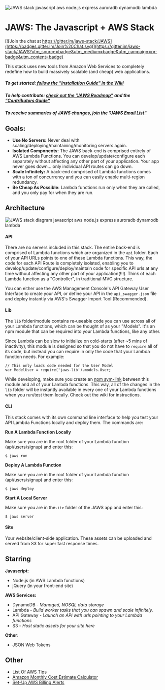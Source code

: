 ![JAWS stack javascript aws node.js express auroradb dynamodb lambda](https://github.com/servant-app/JAWS/blob/master/site/public/img/jaws_logo_javascript_aws.png)

JAWS: The Javascript + AWS Stack
=================================

[![Join the chat at https://gitter.im/jaws-stack/JAWS](https://badges.gitter.im/Join%20Chat.svg)](https://gitter.im/jaws-stack/JAWS?utm_source=badge&utm_medium=badge&utm_campaign=pr-badge&utm_content=badge)

This stack uses new tools from Amazon Web Services to completely redefine how to build massively scalable (and cheap) web applications.  

##### To get started: [follow the "Installation Guide" in the Wiki](https://github.com/servant-app/JAWS/wiki/JAWS-Installation)
##### To help contribute: [check out the "JAWS Roadmap"](https://trello.com/b/tYOrT6nA/jaws-roadmap) and the ["Contributors Guide"](https://github.com/jaws-stack/JAWS/blob/master/CONTRIBUTING.md)
##### To receive summaries of JAWS changes, join the ["JAWS Email List"](http://eepurl.com/bvz5Nj)

## Goals:

 - **Use No Servers:** Never deal with scaling/deploying/maintaining/monitoring servers again.
 -  **Isolated Components:** The JAWS back-end is comprised entirely of AWS Lambda Functions.  You can develop/update/configure each separately without affecting any other part of your application.  Your app never goes down...  only individual API routes can go down.
 - **Scale Infinitely:**  A back-end comprised of Lambda functions comes with a ton of concurrency and you can easily enable multi-region redundancy.
 - **Be Cheap As Possible:**  Lambda functions run only when they are called, and you only pay for when they are run.


## Architecture

![JAWS stack diagram javascript aws node.js express auroradb dynamodb lambda](https://github.com/servant-app/JAWS/blob/master/site/public/img/jaws_diagram_javascript_aws.png)

#### API
There are no servers included in this stack.  The entire back-end is comprised of Lambda functions which are organized in the `api` folder.  Each of your API URLs points to one of these Lambda functions.  This way, the code for each API Route is completely isolated, enabling you to develop/update/configure/deploy/maintain code for specific API urls at any time without affecting any other part of your application(!!!).  Think of each Lambda function as a "Controller", in traditional MVC structure.

You can either use the AWS Management Console's API Gateway User Interface to create your API, or define your API in the `api_swagger.json` file and deploy instantly via AWS's Swagger Import Tool (Recommended).

#### Lib
The `lib` folder/module contains re-useable code you can use across all of your Lambda functions, which can be thought of as your "Models".  It's an npm module that can be required into your Lambda functions, like any other.

Since Lambda can be slow to initialize on cold-starts (after ~5 mins of inactivity), this module is designed so that you do not have to `require` all of its code, but instead you can require in only the code that your Lambda function needs.  For example:

    // This only loads code needed for the User Model
    var ModelUser = require('jaws-lib').models.User;

While developing, make sure you create an [npm sym-link](https://egghead.io/lessons/node-js-using-npm-link-to-use-node-modules-that-are-in-progress) between this module and all of your Lambda functions.  This way, all of the changes in the `lib` folder will be instantly available in every one of your Lambda functions when you run/test them locally.  Check out the wiki for instructions.


#### CLI
This stack comes with its own command line interface to help you test your API Lambda Functions locally and deploy them.  The commands are:

**Run A Lambda Function Locally**

Make sure you are in the root folder of your Lambda function (api/users/signup) and enter this:

    $ jaws run

**Deploy A Lambda Function**

Make sure you are in the root folder of your Lambda function (api/users/signup) and enter this:

    $ jaws deploy

**Start A Local Server**

Make sure you are in the`site` folder of the JAWS app and enter this:

    $ jaws server


#### Site
Your website/client-side application.  These assets can be uploaded and served from S3 for super fast response times.


## Starring

**Javascript:**
- Node.js (in AWS Lambda functions)
- jQuery (in your front-end site)

**AWS Services:**
- DynamoDB - *Managed, NOSQL data storage*
- Lambda - *Build worker tasks that you can spawn and scale infinitely.*
- API Gateway - *Launch an API with urls pointing to your Lambda functions*
- S3 - *Host static assets for your site here*

**Other:**
- JSON Web Tokens



## Other
*  [List Of AWS Tips](https://wblinks.com/notes/aws-tips-i-wish-id-known-before-i-started/)
* [Amazon Monthly Cost Estimate Calculator](http://calculator.s3.amazonaws.com/index.html)
* [Set-Up AWS Billing Alerts](http://docs.aws.amazon.com/awsaccountbilling/latest/aboutv2/monitor-charges.html)